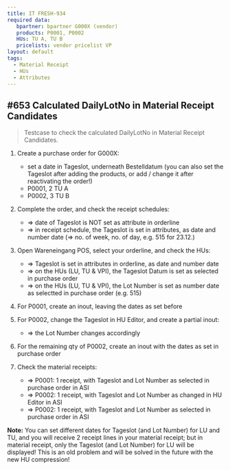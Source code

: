 ```yaml
---
title: IT FRESH-934
required data:
   bpartner: bpartner G000X (vendor)
   products: P0001, P0002
   HUs: TU A, TU B
   pricelists: vendor pricelist VP   
layout: default
tags:
  - Material Receipt
  - HUs
  - Attributes
---
```

## #653 Calculated DailyLotNo in Material Receipt Candidates

> Testcase to check the calculated DailyLotNo in Material Receipt Candidates.

1. Create a purchase order for G000X:
	* set a date in Tageslot, underneath Bestelldatum (you can also set the Tageslot after adding the products, or add / change it after reactivating the order!)
	* P0001, 2 TU A
	* P0002, 3 TU B
	
1. Complete the order, and check the receipt schedules:
	* => date of Tageslot is NOT set as attribute in orderline
	* => in receipt schedule, the Tageslot is set in attributes, as date and number date (=> no. of week, no. of day, e.g. 515 for 23.12.)
	
1. Open Wareneingang POS, select your orderline, and check the HUs:
	* => Tageslot is set in attributes in orderline, as date and number date
    * => on the HUs (LU, TU & VPI), the Tageslot Datum is set as selected in purchase order
	* => on the HUs (LU, TU & VPI), the Lot Number is set as number date as selectted in purchase order (e.g. 515)

1. For P0001, create an inout, leaving the dates as set before

1. For P0002, change the Tageslot in HU Editor, and create a partial inout:
	* => the Lot Number changes accordingly
	
1. For the remaining qty of P0002, create an inout with the dates as set in purchase order

1. Check the material receipts:
	* => P0001: 1 receipt, with Tageslot and Lot Number as selected in purchase order in ASI
	* => P0002: 1 receipt, with Tageslot and Lot Number as changed in HU Editor in ASI
	* => P0002: 1 receipt, with Tageslot and Lot Number as selected in purchase order in ASI
	
	
	
**Note:** You can set different dates for Tageslot (and Lot Number) for LU and TU, and you will receive 2 receipt lines in your material receipt; but in material receipt, only the
Tageslot (and Lot Number) for LU will be displayed! This is an old problem and will be solved in the future with the new HU compression!
